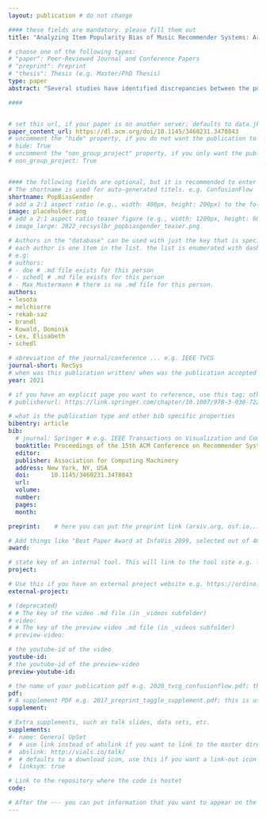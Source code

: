 ```yaml
---
layout: publication # do not change

#### these fields are mandatory. please fill them out
title: "Analyzing Item Popularity Bias of Music Recommender Systems: Are Different Genders Equally Affected?" # title of your publication 

# choose one of the following types:
# "paper": Peer-Reviewed Journal and Conference Papers
# "preprint": Preprint
# "thesis": Thesis (e.g. Master/PhD Thesis)
type: paper
abstract: "Several studies have identified discrepancies between the popularity of items in user profiles and the corresponding recommendation lists. Such behavior, which concerns a variety of recommendation algorithms, is referred to as popularity bias. Existing work predominantly adopts simple statistical measures, such as the difference of mean or median popularity, to quantify popularity bias. Moreover, it does so irrespective of user characteristics other than the inclination to popular content. In this work, in contrast, we propose to investigate popularity differences (between the user profile and recommendation list) in terms of median, a variety of statistical moments, as well as similarity measures that consider the entire popularity distributions (Kullback-Leibler divergence and Kendall's τ rank-order correlation). This results in a more detailed picture of the characteristics of popularity bias. Furthermore, we investigate whether such algorithmic popularity bias affects users of different genders in the same way. We focus on music recommendation and conduct experiments on the recently released standardized LFM-2b dataset, containing listening profiles of Last.fm users. We investigate the algorithmic popularity bias of seven common recommendation algorithms (five collaborative filtering and two baselines). Our experiments show that (1) the studied metrics provide novel insights into popularity bias in comparison with only using average differences, (2) algorithms less inclined towards popularity bias amplification do not necessarily perform worse in terms of utility (NDCG), (3) the majority of the investigated recommenders intensify the popularity bias of the female users." # insert the abstract of your publication between the quotes; you can use html e.g. to make links (<a></a>) or generate bold (<b></b>) etc. text 

####


# set this url, if your paper is on another server; defaults to data.jku-vds-lab.at
paper_content_url: https://dl.acm.org/doi/10.1145/3460231.3478843
# uncomment the "hide" property, if you do not want the publication to be displayed on the website (usually you don't need this)
# hide: True
# uncomment the "non_group_project" property, if you only want the publication to be displayed on your personal page (i.e. publications where you contributed, but does not have anything to do with the Vis Group e.g. Master Thesis,...)
# non_group_project: True


#### the following fields are optional, but it is recommended to enter as much information as possible
# The shortname is used for auto-generated titels. e.g. ConfusionFlow
shortname: PopBiasGender
# add a 2:1 aspect ratio (e.g., width: 400px, height: 200px) to the folder /assets/images/papers/ e.g. 2020_tvcg_confusionflow.png
image: placeholder.png
# add a 2:1 aspect ratio teaser figure (e.g., width: 1200px, height: 600px) to the folder /assets/images/papers/ e.g. 2020_tvcg_confusionflow_teaser.png
# image_large: 2022_recsyslbr_popbiasgender_teaser.png

# Authors in the "database" can be used with just the key that is specified in the corresponding .md file (usually it is the lastname in lower case e.g. doe). Authors that do not have an individual page here should be stated with their full name (e.g. John Doe)
# each author is one item in the list. the list is enumerated with dashes ("-")
# e.g:
# authors:
# - doe # .md file exists for this person
# - schedl # .md file exists for this person
# - Max Mustermann # there is no .md file for this person.
authors:
- lesota
- melchiorre
- rekab-saz
- brandl
- Kowald, Dominik
- Lex, Elisabeth
- schedl

# abreviation of the journal/conference ... e.g. IEEE TVCG
journal-short: RecSys
# when was this publication written/ when was the publication accepted (e.g. 2020)
year: 2021

# if you have an explicit page you want to reference, use this tag; otherwise it will be generated from your doi
# publisherurl: https://link.springer.com/chapter/10.1007/978-3-030-72240-1_60 # add link to publisher page of your publication

# what is the publication type and other bib specific properties
bibentry: article
bib:
  # journal: Springer # e.g. IEEE Transactions on Visualization and Computer Graphics (to appear)
  booktitle: Proceedings of the 15th ACM Conference on Recommender Systems
  editor: 
  publisher: Association for Computing Machinery
  address: New York, NY, USA
  doi:		10.1145/3460231.3478843
  url: 
  volume: 
  number: 
  pages: 
  month: 

preprint:	 # here you can put the preprint link (arxiv.org, osf.io,...) e.g. https://arxiv.org/abs/1910.00969

# Add things like "Best Paper Award at InfoVis 2099, selected out of 4000 submissions"
award:

# state key of an internal tool. This will link to the tool site e.g. lineup (usually not needed)
project: 

# Use this if you have an external project website e.g. https://ordino.caleydoapp.org/
external-project: 

# (deprecated)
# # The key of the video .md file (in _videos subfolder)
# video: 
# # The key of the preview video .md file (in _videos subfolder)
# preview-video:

# the youtube-id of the video
youtube-id:
# the youtube-id of the preview-video
preview-youtube-id: 

# the name of your publication pdf e.g. 2020_tvcg_confusionflow.pdf; this is usually uploaded to the caleydo aws server
pdf: 
# A supplement PDF e.g. 2017_preprint_taggle_supplement.pdf; this is usually uploaded to the caleydo aws server
supplement: 

# Extra supplements, such as talk slides, data sets, etc.
supplements:
#- name: General UpSet
#  # use link instead of abslink if you want to link to the master directory
#  abslink: http://vials.io/talk/
#  # defaults to a download icon, use this if you want a link-out icon
#  linksym: true

# Link to the repository where the code is hostet
code:

# After the --- you can put information that you want to appear on the website using markdown formatting or HTML. A good example are acknowledgements, extra references, an erratum, etc.
---
```

